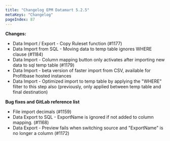 ```yaml
---
title: "Changelog EPM Datamart 5.2.5"
metaKeys: "Changelog"
pageIndex: 87
---
```


**Changes:**

- Data Import / Export - Copy Ruleset function (#1177)
- Data Import from SQL - Moving data to temp table ignores WHERE clause (#1184)
- Data Import - Column mapping button only activates after importing new data to sql temp table (#1179)
- Data Import - beta version of faster import from CSV, available for Profitbase hosted instances
- Data Import - Optimized import to temp table by applying the "WHERE" filter to this step also (previously, only applied between temp table and final destination)


**Bug fixes and GitLab reference list**

- File import decimals (#1159)
- Data Export to SQL - ExportName is ignored if not added to column mapping. (#1168)
- Data Export - Preview fails when switching source and "ExportName" is no longer a column (#1172)


